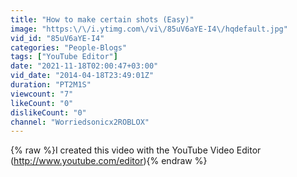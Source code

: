 ```yaml
---
title: "How to make certain shots (Easy)"
image: "https:\/\/i.ytimg.com\/vi\/85uV6aYE-I4\/hqdefault.jpg"
vid_id: "85uV6aYE-I4"
categories: "People-Blogs"
tags: ["YouTube Editor"]
date: "2021-11-18T02:00:47+03:00"
vid_date: "2014-04-18T23:49:01Z"
duration: "PT2M1S"
viewcount: "7"
likeCount: "0"
dislikeCount: "0"
channel: "Worriedsonicx2ROBLOX"
---
```

{% raw %}I created this video with the YouTube Video Editor (<a rel="nofollow" target="blank" href="http://www.youtube.com/editor)">http://www.youtube.com/editor)</a>{% endraw %}

